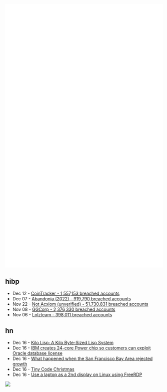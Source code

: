 ![Metrics](https://raw.githubusercontent.com/phixion/phixion/master/metrics.svg)

## hibp

<!--
for https://github.com/phixion/phixion/blob/main/.github/workflows/feeds.yml
-->
<!--START_SECTION:haveibeenpwnd-->
- Dec 12 - [CoinTracker - 1,557,153 breached accounts](https://haveibeenpwned.com/PwnedWebsites#CoinTracker)
- Dec 07 - [Abandonia (2022) - 919,790 breached accounts](https://haveibeenpwned.com/PwnedWebsites#Abandonia2022)
- Nov 22 - [Not Acxiom (unverified) - 51,730,831 breached accounts](https://haveibeenpwned.com/PwnedWebsites#NotAcxiom)
- Nov 08 - [GGCorp - 2,376,330 breached accounts](https://haveibeenpwned.com/PwnedWebsites#GGCorp)
- Nov 06 - [Lolzteam - 398,011 breached accounts](https://haveibeenpwned.com/PwnedWebsites#Lolzteam)
<!--END_SECTION:haveibeenpwnd-->

## hn

<!--
for https://github.com/phixion/phixion/blob/main/.github/workflows/feeds.yml
-->
<!--START_SECTION:hn-->
- Dec 16 - [Kilo Lisp: A Kilo Byte-Sized Lisp System](http://t3x.org/klisp/index.html)
- Dec 16 - [IBM creates 24-core Power chip so customers can exploit Oracle database license](https://www.theregister.com/2022/12/15/new_ibm_power_cpu_for_oracle/)
- Dec 16 - [What happened when the San Francisco Bay Area rejected growth](https://www.bloomberg.com/opinion/articles/2022-12-15/what-happened-when-the-san-francisco-bay-area-rejected-growth)
- Dec 16 - [Tiny Code Christmas](https://tcc.lovebyte.party/)
- Dec 16 - [Use a laptop as a 2nd display on Linux using FreeRDP](https://blog.jacobstoner.com/use-a-laptop-or-tablet-as-a-2nd-display-on-linux-with-a-dummy-monitor-and-rdp/)
<!--END_SECTION:hn-->

<!--
for https://yhype.me
-->
![](https://hit.yhype.me/github/profile?user_id=13013670)
